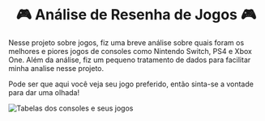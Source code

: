 <h1 align='center'>🎮 Análise de Resenha de Jogos 🎮</h1>

Nesse projeto sobre jogos, fiz uma breve análise sobre quais foram os melhores e piores jogos de consoles como Nintendo Switch, PS4 e Xbox One.
Além da análise, fiz um pequeno tratamento de dados para facilitar minha analise nesse projeto.

Pode ser que aqui você veja seu jogo preferido, então sinta-se a vontade para dar uma olhada!

![Tabelas dos consoles e seus jogos](https://i.imgur.com/K0hZtNj.gif)
